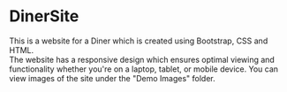 # DinerSite
This is a website for a Diner which is created using Bootstrap, CSS and HTML.  
The website has a responsive design which ensures optimal viewing and functionality whether you're on a laptop, tablet, or mobile device. 
You can view images of the site under the "Demo Images" folder.

